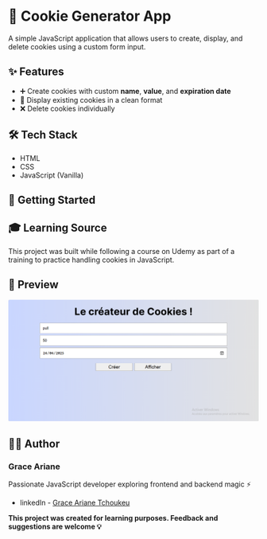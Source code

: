 # 🍪 Cookie Generator App

A simple JavaScript application that allows users to create, display, and delete cookies using a custom form input.

## ✨ Features

- ➕ Create cookies with custom **name**, **value**, and **expiration date**
- 👀 Display existing cookies in a clean format
- ❌ Delete cookies individually

## 🛠️ Tech Stack

- HTML  
- CSS  
- JavaScript (Vanilla)

## 🚀 Getting Started

## 🎓 Learning Source
This project was built while following a course on Udemy as part of a training to practice handling cookies in JavaScript.

## 📸 Preview

![preview](./preview.png)

## 👩‍💻 Author

### Grace Ariane
Passionate JavaScript developer exploring frontend and backend magic ⚡
- linkedIn - [Grace Ariane Tchoukeu](https://www.linkedin.com/in/grace-ariane-tchoukeu)

**This project was created for learning purposes. Feedback and suggestions are welcome 💡**
